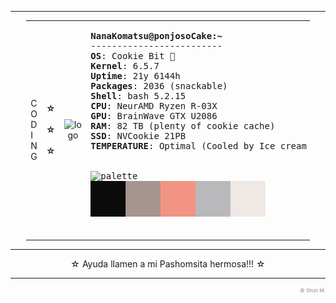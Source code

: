 <!--- Ayuda, llamen a dios!!! --->
---
<div align="left">
<table style="width: 90%; margin: auto;">
  <tr>
    <td>
      C <br> O <br> D <br> I <br> N <br> G
    </td>
    <td style="width: 10%; text-align: right;">
      <b>☆</b> <br><br> <b>☆</b> <br><br> <b>☆</b>
    </td>
    <td style="width: 30%; text-align: center;">
      <img src="https://github.com/PachonCake/PachonCake/raw/main/Ponjoso.jpg" alt="logo" width="350">
    </td>
    <td style="width: 30%; text-align: left;">
      <pre>
<b>NanaKomatsu@ponjosoCake:~</b>
-------------------------
<b>OS</b>: Cookie Bit 🍪
<b>Kernel</b>: 6.5.7
<b>Uptime</b>: 21y 6144h
<b>Packages</b>: 2036 (snackable)
<b>Shell</b>: bash 5.2.15
<b>CPU</b>: NeurAMD Ryzen R-03X
<b>GPU</b>: BrainWave GTX U2086
<b>RAM</b>: 82 TB (plenty of cookie cache)
<b>SSD</b>: NVCookie 21PB
<b>TEMPERATURE</b>: Optimal (Cooled by Ice cream sandwich)
        <br>
<img src="https://github.com/PachonCake/PachonCake/raw/main/PomStar.jpg" alt="palette" width="120px">
<img src="https://github.com/PachonCake/PachonCake/raw/main/PonjoPal.png" alt="palette" width="280px">
      </pre>
    </td>
    <td style="width: 10%; text-align: right;">
      <b>☆</b> <br><br> <b>☆</b> <br><br> <b>☆</b>
    </td>
    <td>
      N <br> U <br> R <br> S <br> E <br> R <br> Y
    </td>
  </tr>
</table>
</div>

---
<div align="center" >
  <p>☆ Ayuda llamen a mi Pashomsita hermosa!!! ☆</p>
</div>

---
<p align="right" style="color:#888; font-size: 8px;">
&copy; Shun M.</p>
